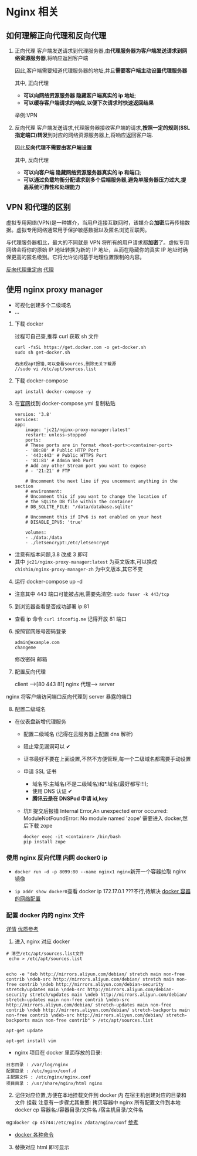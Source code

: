 # Nginx 相关

## 如何理解正向代理和反向代理

1. 正向代理
   客户端发送请求到代理服务器,由**代理服务器为客户端发送请求到网络资源服务器**,将响应返回客户端

   因此,客户端需要知道代理服务器的地址,并且**需要客户端主动设置代理服务器**

   其中, 正向代理

   - **可以向网络资源服务器 隐藏客户端真实的 ip 地址**;
   - **可以缓存客户端请求的响应,以便下次请求时快速返回结果**

   举例:VPN

2. 反向代理
   客户端发送请求,代理服务器接收客户端的请求,**按照一定的规则(SSL 指定端口)转发**到对应的网络资源服务器上,将响应返回客户端.

   因此**反向代理不需要由客户端设置**

   其中, 反向代理

   - **可以向客户端 隐藏网络资源服务器真实的 ip 和端口**;
   - **可以通过负载均衡分配请求到多个后端服务器,避免单服务器压力过大,提高系统可靠性和处理能力**

## VPN 和代理的区别

虚拟专用网络(VPN)是一种媒介，当用户连接互联网时，该媒介会**加密**后再传输数据。虚拟专用网络通常用于保护敏感数据以及匿名浏览互联网。

与代理服务器相比，最大的不同就是 VPN 将所有的用户请求都**加密**了。虚拟专用网络会将你的原始 IP 地址转换为新的 IP 地址，从而在隐藏你的真实 IP 地址时确保更高的匿名级别。它将允许访问基于地理位置限制的内容。

[反向代理重定向](https://blog.csdn.net/cbuy888/article/details/82625112)
[代理](https://zhuanlan.zhihu.com/p/451825018)

## 使用 nginx proxy manager

- 可视化创建多个二级域名
- ...

1. 下载 docker

   过程可自己查,推荐 curl 获取 sh 文件

   ```linux
   curl -fsSL https://get.docker.com -o get-docker.sh
   sudo sh get-docker.sh

   若出现apt报错,可以查看sources,删除无关下载源
   //sudo vi /etc/apt/sources.list
   ```

2. 下载 docker-compose
   ```linux
   apt install docker-compose -y
   ```
3. 在[官网](https://nginxproxymanager.com/setup/#running-the-app)找到 docker-compose.yml
   复制粘贴

   ```
   version: '3.8'
   services:
   app:
       image: 'jc21/nginx-proxy-manager:latest'
       restart: unless-stopped
       ports:
       # These ports are in format <host-port>:<container-port>
       - '80:80' # Public HTTP Port
       - '443:443' # Public HTTPS Port
       - '81:81' # Admin Web Port
       # Add any other Stream port you want to expose
       # - '21:21' # FTP

       # Uncomment the next line if you uncomment anything in the section
       # environment:
       # Uncomment this if you want to change the location of
       # the SQLite DB file within the container
       # DB_SQLITE_FILE: "/data/database.sqlite"

       # Uncomment this if IPv6 is not enabled on your host
       # DISABLE_IPV6: 'true'

       volumes:
       - ./data:/data
       - ./letsencrypt:/etc/letsencrypt
   ```

- 注意有版本问题,3.8 改成 3 即可
- 其中 `jc21/nginx-proxy-manager:latest` 为英文版本,可以换成 `chishin/nginx-proxy-manager-zh` 为中文版本,其它不变

4. 运行 docker-compose up -d

- 注意其中 443 端口可能被占用,需要先清空:
  `sudo fuser -k 443/tcp`

5. 到浏览器查看是否成功部署 ip:81

- 查看 ip 命令 `curl ifconfig.me`
  记得开放 81 端口

6. 按照官网账号密码登录

   ```
   admin@example.com
   changeme
   ```

   修改密码 邮箱

7. 配置反向代理

   client -->[80 443 81] nginx 代理--> server

nginx 将客户端访问端口反向代理到 server 暴露的端口

8. 配置二级域名

- 在仪表盘新增代理服务

  - 配置二级域名 (记得在云服务器上配置 dns 解析)
  - 阻止常见漏洞可以 ✔

  - 证书最好不要在上面设置,不然不方便管理,每一个二级域名都需要手动设置
  - 申请 SSL 证书
    - 域名写:主域名(不是二级域名)和\*.域名(最好都写!!!);
    - 使用 DNS 认证 ✔
    - **腾讯云是在 DNSPod 申请 id,key**
  - 坑!! 提交后报错 Internal Error,An unexpected error occurred:
    ModuleNotFoundError: No module named 'zope'
    需要进入 docker,然后下载 zope

    ```
    docker exec -it <container> /bin/bash
    pip install zope
    ```

### 使用 nginx 反向代理 内网 docker0 ip

- `docker run -d -p 8099:80 --name nginx1 nginx`新开一个容器拉取 nginx 镜像

* `ip addr show docker0`查看 docker ip 172.17.0.1
  ???不行,待解决
  [docker 容器的网络配置](https://blog.csdn.net/ithaibiantingsong/article/details/81386307)

### 配置 docker 内的 nginx 文件

[详情](https://blog.csdn.net/hnw13938056090/article/details/105782931)
[优质参考](https://blog.csdn.net/weixin_41887155/article/details/107251383)

1. 进入 nginx 对应 docker

```
# 清空/etc/apt/sources.list文件
 echo > /etc/apt/sources.list


echo -e "deb http://mirrors.aliyun.com/debian/ stretch main non-free contrib \ndeb-src http://mirrors.aliyun.com/debian/ stretch main non-free contrib \ndeb http://mirrors.aliyun.com/debian-security stretch/updates main \ndeb-src http://mirrors.aliyun.com/debian-security stretch/updates main \ndeb http://mirrors.aliyun.com/debian/ stretch-updates main non-free contrib \ndeb-src http://mirrors.aliyun.com/debian/ stretch-updates main non-free contrib \ndeb http://mirrors.aliyun.com/debian/ stretch-backports main non-free contrib \ndeb-src http://mirrors.aliyun.com/debian/ stretch-backports main non-free contrib" > /etc/apt/sources.list

apt-get update

apt-get install vim
```

- nginx 项目在 docker 里面存放的目录:

```
日志目录 : /var/log/nginx
配置目录 : /etc/nginx/conf.d
主配置文件 : /etc/nginx/nginx.conf
项目目录 : /usr/share/nginx/html nginx
```

2. 记住对应位置,方便在本地挂载文件到 docker 内
   在宿主机创建对应的目录和文件
   挂载
   注意有一步骤尤其重要:
   拷贝容器中 nginx 所有配置文件到本地
   docker cp 容器名:/容器目录/文件名 /宿主机目录/文件名

eg:`docker cp 45744:/etc/nginx /data/nginx/conf`
[参考](https://blog.csdn.net/qq_33469537/article/details/126586160)

- [docker 各种命令](https://blog.csdn.net/sxzlc/article/details/107676425)

3. 替换对应 html 即可显示
